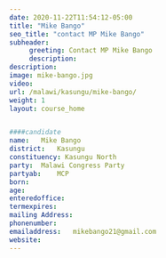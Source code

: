 ```yaml
---
date: 2020-11-22T11:54:12-05:00
title: "Mike Bango"
seo_title: "contact MP Mike Bango"
subheader:
     greeting: Contact MP Mike Bango
     description: 
description: 
image: mike-bango.jpg
video: 
url: /malawi/kasungu/mike-bango/
weight: 1
layout: course_home


####candidate
name:	Mike Bango
district:	Kasungu
constituency: Kasungu North
party:	Malawi Congress Party
partyab:	MCP
born:
age: 
enteredoffice:	
termexpires:	
mailing Address:
phonenumber:	
emailaddress:	mikebango21@gmail.com
website:	
---
```


